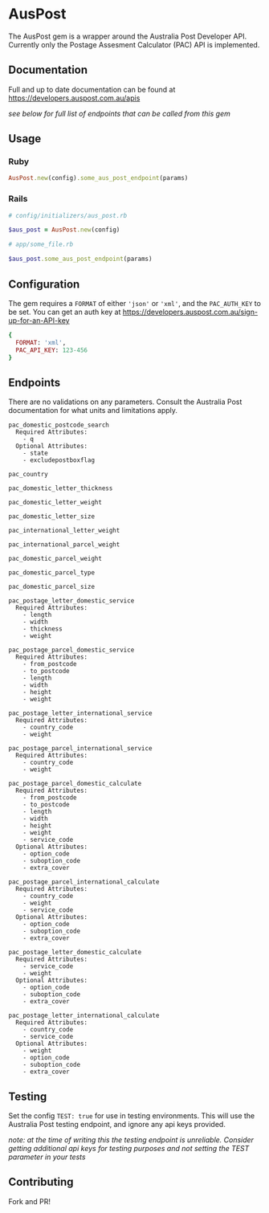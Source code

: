 # AusPost

The AusPost gem is a wrapper around the Australia Post Developer API. Currently only the Postage Assesment Calculator (PAC) API is implemented.

## Documentation

Full and up to date documentation can be found at https://developers.auspost.com.au/apis

*see below for full list of endpoints that can be called from this gem*

## Usage

### Ruby

```ruby
AusPost.new(config).some_aus_post_endpoint(params)
```

### Rails

```ruby
# config/initializers/aus_post.rb

$aus_post = AusPost.new(config)

# app/some_file.rb

$aus_post.some_aus_post_endpoint(params)
```

## Configuration
The gem requires a `FORMAT` of either `'json'` or `'xml'`, and the `PAC_AUTH_KEY` to be set. You can get an auth key at https://developers.auspost.com.au/sign-up-for-an-API-key

```ruby
{
  FORMAT: 'xml',
  PAC_API_KEY: 123-456
}
```

## Endpoints

There are no validations on any parameters. Consult the Australia Post documentation for what units and limitations apply.

```
pac_domestic_postcode_search
  Required Attributes:
    - q
  Optional Attributes:
    - state
    - excludepostboxflag

pac_country

pac_domestic_letter_thickness

pac_domestic_letter_weight

pac_domestic_letter_size

pac_international_letter_weight

pac_international_parcel_weight

pac_domestic_parcel_weight

pac_domestic_parcel_type

pac_domestic_parcel_size

pac_postage_letter_domestic_service
  Required Attributes:
    - length
    - width
    - thickness
    - weight

pac_postage_parcel_domestic_service
  Required Attributes:
    - from_postcode
    - to_postcode
    - length
    - width
    - height
    - weight

pac_postage_letter_international_service
  Required Attributes:
    - country_code
    - weight

pac_postage_parcel_international_service
  Required Attributes:
    - country_code
    - weight

pac_postage_parcel_domestic_calculate
  Required Attributes:
    - from_postcode
    - to_postcode
    - length
    - width
    - height
    - weight
    - service_code
  Optional Attributes:
    - option_code
    - suboption_code
    - extra_cover

pac_postage_parcel_international_calculate
  Required Attributes:
    - country_code
    - weight
    - service_code
  Optional Attributes:
    - option_code
    - suboption_code
    - extra_cover

pac_postage_letter_domestic_calculate
  Required Attributes:
    - service_code
    - weight
  Optional Attributes:
    - option_code
    - suboption_code
    - extra_cover

pac_postage_letter_international_calculate
  Required Attributes:
    - country_code
    - service_code
  Optional Attributes:
    - weight
    - option_code
    - suboption_code
    - extra_cover
```

## Testing
Set the config `TEST: true` for use in testing environments. This will use the Australia Post testing endpoint, and ignore any api keys provided.

*note: at the time of writing this the testing endpoint is unreliable. Consider getting additional api keys for testing purposes and not setting the TEST parameter in your tests*

## Contributing
Fork and PR!
